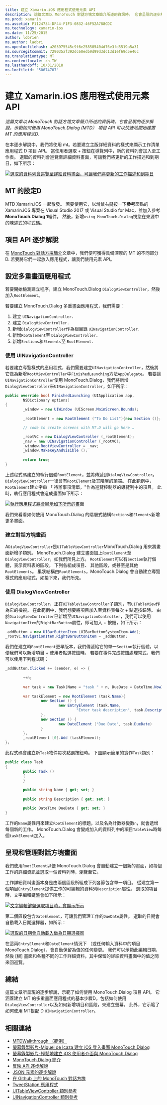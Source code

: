 ```yaml
---
title: 建立 Xamarin.iOS 應用程式使用元素 API
description: 這篇文章以 MonoTouch 對話方塊文章簡介所述的資訊時。 它會呈現的逐步解說，示範如何使用 MonoTouch.Dialog (MTD） 項目 API 可以快速地開始建置 MT 的應用程式D.
ms.prod: xamarin
ms.assetid: F1124734-DF44-F1F3-0832-46F52A788CDC
ms.technology: xamarin-ios
ms.date: 11/25/2015
author: lobrien
ms.author: laobri
ms.openlocfilehash: a203975545c9f6e258505404d76e3fd5519a5a31
ms.sourcegitcommit: 729035af392dc60edb9d99d3dc13d1ef69d5e46c
ms.translationtype: MT
ms.contentlocale: zh-TW
ms.lasthandoff: 10/31/2018
ms.locfileid: "50674707"
---
```

# <a name="creating-a-xamarinios-application-using-the-elements-api"></a>建立 Xamarin.iOS 應用程式使用元素 API

_這篇文章以 MonoTouch 對話方塊文章簡介所述的資訊時。它會呈現的逐步解說，示範如何使用 MonoTouch.Dialog (MTD） 項目 API 可以快速地開始建置 MT 的應用程式D._

在本逐步解說中，我們將使用 mt。若要建立主版詳細資料的樣式來顯示工作清單應用程式 D 項目 API。 當使用者選取<span class="ui"> + </span>按鈕在導覽列中，新的資料列會加入至工作表。 選取的資料列會巡覽至詳細資料畫面，可讓我們將更新的工作描述和到期日，如下所示：

 [![](elements-api-walkthrough-images/01-task-list-app.png "選取的資料列會巡覽至詳細資料畫面，可讓我們將更新的工作描述和到期日")](elements-api-walkthrough-images/01-task-list-app.png#lightbox)

 ## <a name="setting-up-mtd"></a>MT 的設定D

MTD Xamarin.iOS 一起散發。 若要使用它，以滑鼠右鍵按一下**參考**節點的 Xamarin.iOS 專案在 Visual Studio 2017 或 Visual Studio for Mac，並加入參考**MonoTouch.Dialog 1**組件。 然後，新增`using MonoTouch.Dialog`視您在來源中的陳述式的程式碼。

## <a name="elements-api-walkthrough"></a>項目 API 逐步解說

在  [MonoTouch 對話方塊簡介](~/ios/user-interface/monotouch.dialog/index.md)文章中，我們便可獲得具備深厚的 MT 的不同部分D. 若要將它們一起放入應用程式，讓我們使用元素 API。

## <a name="setting-up-the-multi-screen-application"></a>設定多重畫面應用程式

若要開始檢測建立程序，建立 MonoTouch.Dialog `DialogViewController`，然後加入`RootElement`。

若要建立 MonoTouch.Dialog 多重畫面應用程式，我們需要：

1.  建立 `UINavigationController.`
1.  建立 `DialogViewController.`
1.  新增`DialogViewController`作為根目錄  `UINavigationController.` 
1.  新增`RootElement`至  `DialogViewController.`
1.  新增`Sections`和`Elements`至  `RootElement.` 

### <a name="using-a-uinavigationcontroller"></a>使用 UINavigationController

若要建立導覽樣式的應用程式，我們需要建立`UINavigationController`，然後將它做為新增`RootViewController`中`FinishedLaunching`方法`AppDelegate`。 若要讓`UINavigationController`使用 MonoTouch.Dialog，我們將新增`DialogViewController`來`UINavigationController`，如下所示：

```csharp
public override bool FinishedLaunching (UIApplication app, 
        NSDictionary options)
{
        _window = new UIWindow (UIScreen.MainScreen.Bounds);
            
        _rootElement = new RootElement ("To Do List"){new Section ()};

        // code to create screens with MT.D will go here …

        _rootVC = new DialogViewController (_rootElement);
        _nav = new UINavigationController (_rootVC);
        _window.RootViewController = _nav;
        _window.MakeKeyAndVisible ();
            
        return true;
}
```

上述程式碼建立的執行個體`RootElement`，並將傳遞到`DialogViewController`。 `DialogViewController`一律會有`RootElement`及其階層的頂端。 在此範例中，`RootElement`建立字串 「 待辦事項清單，"作為巡覽控制器的導覽列中的項目。 此時，執行應用程式會造成畫面如下所示：

 [![](elements-api-walkthrough-images/02-to-do-list-screen-.png "執行應用程式將會顯示如下所示的畫面")](elements-api-walkthrough-images/02-to-do-list-screen-.png#lightbox)

我們來看看如何使用 MonoTouch.Dialog 的階層式結構`Sections`和`Elements`新增更多畫面。

### <a name="creating-the-dialog-screens"></a>建立對話方塊畫面

A`DialogViewController`是`UITableViewController`MonoTouch.Dialog 用來將畫面新增子類別。 MonoTouch.Dialog 建立畫面加上`RootElement`至`DialogViewController`，如我們所見上方。 `RootElement`可以有`Section`執行個體，表示資料表的區段。
下列各組成項目、 其他區段，或甚至是其他`RootElements`。 巢狀結構由`RootElements`，MonoTouch.Dialog 會自動建立導覽樣式的應用程式，如接下來，我們所見。

### <a name="using-dialogviewcontroller"></a>使用 DialogViewController

`DialogViewController`，正在`UITableViewController`子類別，有`UITableView`作為它的檢視。 在此範例中，我們想要將項目加入至資料表每次<span class="ui"> + </span>點選按鈕時。 由於`DialogViewController`已新增至`UINavigationController`，我們可以使用`NavigationItem`的`RightBarButton`屬性，即可加入<span class="ui"> + </span>按鈕，如下所示：

```csharp
_addButton = new UIBarButtonItem (UIBarButtonSystemItem.Add);
_rootVC.NavigationItem.RightBarButtonItem = _addButton;
```

我們在建立時`RootElement`更早版本，我們傳遞給它的單一`Section`執行個體，以便我們可以新增項目<span class="ui"> + </span>使用者點選按鈕時。 若要在事件完成按鈕處理常式，我們可以使用下列程式碼：

```csharp
_addButton.Clicked += (sender, e) => {
                
        ++n;
                
        var task = new Task{Name = "task " + n, DueDate = DateTime.Now};
                
        var taskElement = new RootElement (task.Name){
                new Section () {
                        new EntryElement (task.Name, 
                                "Enter task description", task.Description)
                },
                new Section () {
                        new DateElement ("Due Date", task.DueDate)
                }
        };
        _rootElement [0].Add (taskElement);
};
```

此程式碼會建立新`Task`物件每次點選按鈕時。 下圖顯示簡單的實作`Task`類別：

```csharp
public class Task
{   
        public Task ()
        {
        }
        
        public string Name { get; set; }
        
        public string Description { get; set; }

        public DateTime DueDate { get; set; }
}
```

工作的`Name`屬性用來建立`RootElement`的標題，以及名為計數器變數`n`，就會遞增每個新的工作。 MonoTouch.Dialog 會變成加入的資料列中的項目`TableView`時每個`taskElement`加入。

## <a name="presenting-and-managing-dialog-screens"></a>呈現和管理對話方塊畫面

我們使用`RootElement`以便 MonoTouch.Dialog 會自動建立一個新的畫面，如每個工作的詳細資訊並選取一個資料列時，瀏覽至它。

工作詳細資料畫面本身是由兩個區段所組成下列各節包含單一項目。 從建立第一個項目`EntryElement`提供工作的可編輯的資料列`Description`屬性。 選取的項目時，文字編輯鍵盤會如下所示：

 [![](elements-api-walkthrough-images/03-create-task.png "文字編輯鍵盤選取項目時，會顯示所示")](elements-api-walkthrough-images/03-create-task.png#lightbox)

第二個區段包含`DateElement`，可讓我們管理工作的`DueDate`屬性。 選取的日期會自動載入日期選擇器，如所示：

 [![](elements-api-walkthrough-images/04-date-picker.png "選取的日期會自動載入做為日期選擇器")](elements-api-walkthrough-images/04-date-picker.png#lightbox)

在這兩`EntryElement`和`DateElement`情況下 （或任何輸入資料中的項目 MonoTouch.Dialog），會自動保留為值的任何變更。 我們可以示範此編輯日期，然後 [根] 畫面和各種不同的工作詳細資料，其中保留的詳細資料畫面中的值之間來回巡覽。

## <a name="summary"></a>總結

這篇文章所呈現的逐步解說，示範了如何使用 MonoTouch.Dialog 項目 API。 它涵蓋建立 MT 的多重畫面應用程式的基本步驟D，包括如何使用`DialogViewController`以及如何新增項目和區段，來建立螢幕。 此外，它示範了如何使用 MT搭配 D `UINavigationController`。

## <a name="related-links"></a>相關連結

- [MTDWalkthrough （範例）](https://developer.xamarin.com/samples/MTDWalkthrough/)
- [螢幕錄製影片-Miguel de Icaza 建立 iOS 登入畫面 MonoTouch.Dialog](http://youtu.be/3butqB1EG0c)
- [螢幕錄製影片-輕鬆地建立 iOS 使用者介面與 MonoTouch.Dialog](http://youtu.be/j7OC5r8ZkYg)
- [MonoTouch.Dialog 簡介](~/ios/user-interface/monotouch.dialog/index.md)
- [反映 API 逐步解說](~/ios/user-interface/monotouch.dialog/reflection-api-walkthrough.md)
- [JSON 元素的逐步解說](~/ios/user-interface/monotouch.dialog/json-element-walkthrough.md)
- [在 Github 上的 MonoTouch 對話方塊](https://github.com/migueldeicaza/MonoTouch.Dialog)
- [TweetStation 應用程式](https://github.com/migueldeicaza/TweetStation)
- [UITableViewController 類別參考](http://developer.apple.com/library/ios/#DOCUMENTATION/UIKit/Reference/UITableViewController_Class/Reference/Reference.html)
- [UINavigationController 類別參考](http://developer.apple.com/library/ios/#documentation/UIKit/Reference/UINavigationController_Class/Reference/Reference.html)
